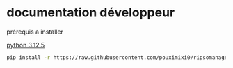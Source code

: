 # documentation développeur

prérequis a installer 

[python 3.12.5](https://www.python.org/ftp/python/3.12.5/python-3.12.5-amd64.exe)

```bash
pip install -r https://raw.githubusercontent.com/pouximixi0/ripsomanage/main/requierement.txt
```
